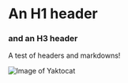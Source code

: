 # An H1 header
### and an H3 header

A test of headers and markdowns!

![Image of Yaktocat](https://octodex.github.com/images/yaktocat.png)

